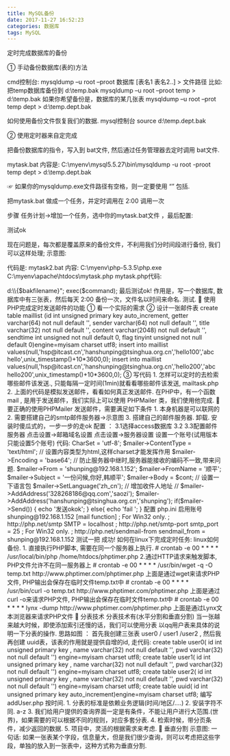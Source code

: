```yaml
---
title: MySQL备份
date: 2017-11-27 16:52:23
categories: 数据库
tags: MySQL
---
```

定时完成数据库的备份  

①	手动备份数据库(表的)方法

cmd控制台:
mysqldump –u root –proot 数据库 [表名1 表名2..]  > 文件路径
比如: 把temp数据库备份到 d:\temp.bak
mysqldump –u root –proot temp > d:\temp.bak
如果你希望备份是，数据库的某几张表
mysqldump –u root –prot temp dept > d:\temp.dept.bak

如何使用备份文件恢复我们的数据.
mysql控制台
source d:\temp.dept.bak

②	使用定时器来自定完成

把备份数据库的指令，写入到 bat文件, 然后通过任务管理器去定时调用 bat文件.

mytask.bat 内容是:
C:\myenv\mysql5.5.27\bin\mysqldump -u root -proot temp dept > d:\temp.dept.bak

☞ 如果你的mysqldump.exe文件路径有空格，则一定要使用 “” 包括.

把mytask.bat 做成一个任务，并定时调用在 2:00 调用一次


步骤 任务计划->增加一个任务，选中你的mytask.bat文件 ，最后配置:

 

测试ok

现在问题是，每次都是覆盖原来的备份文件，不利用我们分时间段进行备份, 我们可以这样处理; 示意图:

 

代码是:
mytask2.bat 内容:
C:\myenv\php-5.3.5\php.exe C:\myenv\apache\htdocs\mytask.php
mytask.php代码:

<?php

	//定时备份我们的数据库文件
	
	date_default_timezone_set('PRC');

	$bakfilename=date("YmdHis",time());

	
	$command="C:\myenv\mysql5.5.27\bin\mysqldump -u root -proot temp dept > d:\\{$bakfilename}";

	exec($command);

最后测试ok!

作用是，写一个数据库, 数据库中有三张表，然后每天 2:00 备份一次，文件名以时间来命名. 测试.


	使用PHP完成定时发送邮件的功能

①	看一个实际的需求

 

②	设计一张邮件表

create table maillist
(id int unsigned primary key auto_increment,
getter varchar(64) not null default '',
sender varchar(64) not null default '', 
title varchar(32) not null default '',
content varchar(2048) not null default '',
sendtime int unsigned not null default 0,
flag tinyint unsigned not null default 0)engine=myisam  charset utf8;



insert into maillist values(null,'hsp@itcast.cn','hanshunping@tsinghua.org.cn','hello100','abc hello',unix_timestamp()+10*3600,0);
insert into maillist values(null,'hsp@itcast.cn','hanshunping@tsinghua.org.cn','hello200','abc hello200',unix_timestamp()+10*3600,0);

 

③	写代码
1.	怎样可以定时的去检索哪些邮件该发送., 只能每隔一定时间(1min)就看看哪些邮件该发送, mailtask.php

 

2.	上面的代码是模拟发送邮件，看看如何真正发送邮件.
在PHP中，有一个函数 mail , 是用于发送邮件，我们实际上可以使用 PHPMailer 类，我们使用他完成.

	要正确的使用PHPMailer 发送邮件，需要满足如下条件
1.	本身机器是可以联网的
2.	需要搭建自己的smtp邮件服务器->示意图
 

3.	搭建自己的邮件服务器.

卸载.
安装时傻瓜式的，一步一步的走ok
配置 ：
3.1选择access数据库
3.2
 
3.3配置邮件服务器

点击设置->邮箱域名设置
 
 
 

点击设置->服务器设置
 
 
设置一个账号(试用版本只能设置5个账号)
 
 
 

代码:
<?php

// 练习用PHPmailer发送邮件

require('./PHPMailer/class.phpmailer.php');

$mailer = new PHPMailer();

/* 
from 来自于谁
to :寄给谁
cc : 抄送

subject: 邮件主题
Body: 邮件正文

// 发送怎么发 ?

*/


$cont = <<<EMAIL
    hello,world yyy!;
EMAIL;

// echo $cont;exit;

$mailer->CharSet = 'utf-8';
$mailer->ContentType = 'text/html'; // 设置内容类型为html,这样charset才能发挥作用
$mailer->Encoding = 'base64';       // 防止服务器中继时,服务器能接收的编码不一致,带来问题.
$mailer->From = 'shunping@192.168.1.152';
$mailer->FromName = '顺平';
$mailer->Subject = '一份问候,你好,韩顺平';
$mailer->Body = $cont;


// 设置一下语言包
$mailer->SetLanguage('zh_cn');


// 增加收件人地址
// $mailer->AddAddress('328268186@qq.com','saozi');

$mailer->AddAddress('hanshunping@tsinghua.org.cn','shunping');


if($mailer->Send()) {
    echo '发送okok';
} else{
    echo 'fail ';
}

配置 php.ini 启用账号 shunping@192.168.1.152

[mail function]
; For Win32 only.
; http://php.net/smtp
SMTP = localhost
; http://php.net/smtp-port
smtp_port = 25

; For Win32 only.
; http://php.net/sendmail-from
sendmail_from = shunping@192.168.1.152

测试一把 成功!


如何在linux下完成定时任务:
linux如何备份.
1. 直接执行PHP脚本, 需要在同一个服务器上执行.
# crontab -e
00 * * * * /usr/local/bin/php /home/htdocs/phptimer.php
2.通过HTTP请求来触发脚本, PHP文件允许不在同一服务器上
# crontab -e
00 * * * * /usr/bin/wget -q -O temp.txt http://www.phptimer.com/phptimer.php
上面是通过wget来请求PHP文件, PHP输出会保存在临时文件temp.txt中
# crontab -e
00 * * * * /usr/bin/curl -o temp.txt http://www.phptimer.com/phptimer.php
上面是通过curl -o来请求PHP文件, PHP输出会保存在临时文件temp.txt中
# crontab -e
00 * * * * lynx -dump http://www.phptimer.com/phptimer.php
上面是通过Lynx文本浏览器来请求PHP文件


	分表技术

分表技术有(水平分割和垂直分割)

当一张越来越大时候，即使添加索引还慢的话，我们可以使用分表
以qq用户表来具体的说明一下分表的操作.
思路如图 ：
首先我创建三张表 user0 / user1 /user2 , 然后我再创建 uuid表，该表的作用就是提供自增的id,
走代码:
create table user0(
id int unsigned primary key ,
name varchar(32) not null default '',
pwd  varchar(32) not null default '')
engine=myisam charset utf8;

create table user1(
id int unsigned primary key ,
name varchar(32) not null default '',
pwd  varchar(32) not null default '')
engine=myisam charset utf8;

create table user2(
id int unsigned primary key ,
name varchar(32) not null default '',
pwd  varchar(32) not null default '')
engine=myisam charset utf8;


create table uuid(
id int unsigned primary key auto_increment)engine=myisam charset utf8;
编写addUser.php
<?php

	//注册一个用户
	$con=mysql_connect("localhost","root","root");
	if(!$con){
		die("连接失败!");
	}
	mysql_select_db("temp",$con);

	$name=$_GET['name'];
	$pwd=$_GET['pwd'];

	//这时我们先获取用户id,id是从uuid表获取

	$sql="insert into uuid values(null)";

	if(mysql_query($sql,$con)){
		
		$id=mysql_insert_id();
	}

	//计算表名，就是，你应该把这个用户放入到哪个表
	$talname='user'.$id%3;

	$sql="insert into {$talname} values ($id,'$name','$pwd')";

	if(mysql_query($sql,$con)){
		
		echo '添加用户到 '.$talname.'ok';
	}

	mysql_close($con);
	
//
<?php

	//注册一个用户
	$con=mysql_connect("localhost","root","root");
	if(!$con){
		die("连接失败!");
	}
	mysql_select_db("temp",$con);

	$id=intval($_GET['id']);

	//计算表名
	$tabname='user'.$id%3;

	$sql="select pwd from {$tabname} where id=$id";

	$res=mysql_query($sql,$con);

	if($row=mysql_fetch_assoc($res)){
		
		echo "在{$tabname}. 中发现 id号为 {$id}";
	}

	//.....


思考: 如果我们做的是一个平安保险公司的一个订单(8999999999000000条)查询功能更.
,如何处理海量表?->按时间.
1.	分表的标准是依赖业务逻辑(时间/地区/....)
2.	安装字符不同. a-z
3.	我们给用户提供的查询界面一定是有条件，不能让用户进行大范围.(世界)，如果需要的可以根据不同的规则，对应多套分表.
4.	检索时候，带分页条件，减少返回的数据.
5.	项目中，灵活的根据需求来考虑.


	垂直分割

示意图: 
 
一句话: 如果一张表某个字段，信息量大，但是我们很少查询，则可以考虑把这些字段，单独的放入到一张表中，这种方式称为垂直分割.
